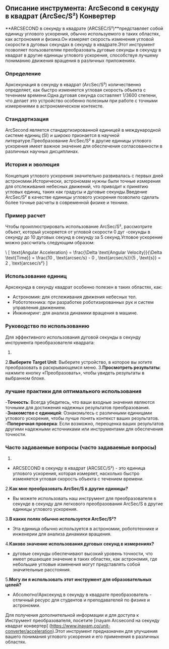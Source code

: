 ## Описание инструмента: ArcSecond в секунду в квадрат (ArcSec/S²) Конвертер

**ARCSECOND в секунду в квадрате (ARCSEC/S²)**представляет собой единицу углового ускорения, обычно используемого в таких областях, как астрономия и физика.Он измеряет скорость изменения угловой скорости в дуговых секундах в секунду в квадрате.Этот инструмент позволяет пользователям преобразовать дуговые секунды в секунду в квадрат в другие единицы углового ускорения, способствуя лучшему пониманию движения вращения в различных приложениях.

### Определение

Арксекунация в секунду в квадрат (ArcSec/S²) количественно определяет, как быстро изменяется угловая скорость объекта с течением времени.Одна дуговая секунда составляет 1/3600 степени, что делает это устройство особенно полезным при работе с точными измерениями в астрономическом контексте.

### Стандартизация

ArcSecond является стандартизированной единицей в международной системе единиц (SI) и широко признается в научной литературе.Преобразование ArcSec/S² в другие единицы углового ускорения имеет важное значение для обеспечения согласованности в различных научных дисциплинах.

### История и эволюция

Концепция углового ускорения значительно развивалась с первых дней астрономии.Исторически, астрономам нужны были точные измерения для отслеживания небесных движений, что приводит к принятию угловых единиц, таких как градусы и дуговые секунды.Введение ArcSec/S² в качестве единицы углового ускорения позволило сделать более точные расчеты в современной физике и технике.

### Пример расчет

Чтобы проиллюстрировать использование ArcSec/S², рассмотрите объект, который ускоряется от угловой скорости 0 дуг -секунды в секунду до 10 дуговых секунд в секунду за 5 секунд.Угловое ускорение можно рассчитать следующим образом:

\ [
\text{Angular Acceleration} = \frac{\Delta \text{Angular Velocity}}{\Delta \text{Time}} = \frac{10 \, \text{arcsec/s} - 0 \, \text{arcsec/s}}{5 \, \text{s}} = 2 \, \text{arcsec/s²}
\]

### Использование единиц

Арксекунда в секунду квадрат особенно полезен в таких областях, как:

- Астрономия: для отслеживания движения небесных тел.
- Робототехника: при разработке роботизированных рук и систем управления движением.
- Инжиниринг: для анализа динамики вращения в машине.

### Руководство по использованию

Для эффективного использования дуговой секунды в секунду инструмента преобразователя квадрата:

1.
2.**Выберите Target Unit**: Выберите устройство, в которое вы хотите преобразовать в раскрывающемся меню.
3.**Просмотреть результаты**: нажмите кнопку «Преобразовать», чтобы увидеть результаты в выбранном блоке.

### лучшие практики для оптимального использования

-**Точность**: Всегда убедитесь, что ваши входные значения являются точными для достижения надежных результатов преобразования.
-**Знакомство с единицей**: Ознакомьтесь с различными единицами углового ускорения, чтобы лучше понять контекст ваших результатов.
-**Поперечная проверка**: Если возможно, переоценка ваших результатов другими надежными источниками или инструментами для обеспечения точности.

### Часто задаваемые вопросы (часто задаваемые вопросы)

1.
- ARCSECOND в секунду в квадрат (ARCSEC/S²) - это единица углового ускорения, которая измеряет, насколько быстро изменяется угловая скорость объекта с течением времени.

2.**Как мне преобразовать ArcSec/S в другие единицы?**
- Вы можете использовать наш инструмент для преобразователя в секунде в секунду для легкового преобразования ArcSec/S в другие единицы углового ускорения.

3.**В каких полях обычно используется ArcSec/S²?**
- Эта единица обычно используется в астрономии, робототехнике и инженерии для анализа динамики вращения.

4.**Каково значение использования дуговых секунд в измерениях?**
- дуговые секунды обеспечивают высокий уровень точности, что имеет решающее значение в таких областях, как астрономия, где небольшие угловые изменения могут представлять собой значительные расстояния.

5.**Могу ли я использовать этот инструмент для образовательных целей?**
- Абсолютно!Арксекунд в секунду в квадрате преобразователь - отличный ресурс для студентов и преподавателей по физике и астрономии.

Для получения дополнительной информации и для доступа к Инструмент преобразователя, посетите [inayam Arcsecond на секунду квадрат конвертер] (https://www.inayam.co/unit-converter/acceleration).Этот инструмент предназначен для улучшения вашего понимания углового ускорения и его применения в различных областях.